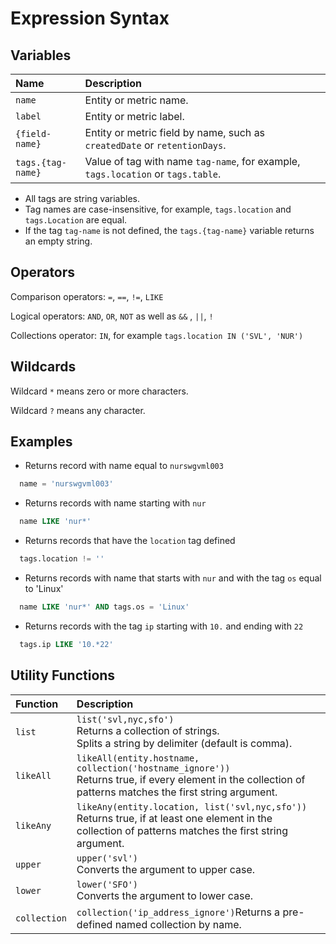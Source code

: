 
# Expression Syntax

## Variables

| Name | Description |
|:---|:---|
| `name` | Entity or metric name. |
| `label` | Entity or metric label. | 
| `{field-name}` | Entity or metric field by name, such as `createdDate` or `retentionDays`. |
| `tags.{tag-name}` | Value of tag with name `tag-name`, for example, `tags.location` or `tags.table`. |

* All tags are string variables.
* Tag names are case-insensitive, for example, `tags.location` and `tags.Location` are equal.
* If the tag `tag-name` is not defined, the `tags.{tag-name}` variable returns an empty string.

## Operators

Comparison operators: `=`, `==`, `!=`, `LIKE`

Logical operators: `AND`, `OR`, `NOT` as well as `&&` , `||`, `!`

Collections operator: `IN`, for example `tags.location IN ('SVL', 'NUR')`

## Wildcards

Wildcard `*` means zero or more characters. 

Wildcard `?` means any character.

## Examples

* Returns record with name equal to `nurswgvml003`

```sql
  name = 'nurswgvml003'
```

* Returns records with name starting with `nur`

```sql
  name LIKE 'nur*'
```

* Returns records that have the `location` tag defined

```sql
  tags.location != ''
```

* Returns records with name that starts with `nur` and with the tag `os` equal to 'Linux'

```sql
  name LIKE 'nur*' AND tags.os = 'Linux'
```

* Returns records with the tag `ip` starting with `10.` and ending with `22`

```sql
  tags.ip LIKE '10.*22'
```

## Utility Functions

| **Function**   | **Description**  |
|:---|:---|
| `list`       | `list('svl,nyc,sfo')`<br>Returns a collection of strings. <br>Splits a string by delimiter (default is comma).          |
| `likeAll`    | `likeAll(entity.hostname, collection('hostname_ignore'))`<br>Returns true, if every element in the collection of patterns matches the first string argument.        |
| `likeAny`    | `likeAny(entity.location, list('svl,nyc,sfo'))`<br>Returns true, if at least one element in the collection of patterns matches the first string argument. |
| `upper`      | `upper('svl')`<br>Converts the argument to upper case.  |
| `lower`      | `lower('SFO')`<br>Converts the argument to lower case.  |
| `collection` | `collection('ip_address_ignore')`Returns a pre-defined named collection by name.  |
